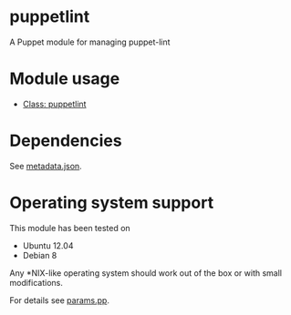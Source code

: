 # puppetlint

A Puppet module for managing puppet-lint

# Module usage

* [Class: puppetlint](manifests/init.pp)

# Dependencies

See [metadata.json](metadata.json).

# Operating system support

This module has been tested on

* Ubuntu 12.04
* Debian 8

Any *NIX-like operating system should work out of the box or with small 
modifications.

For details see [params.pp](manifests/params.pp).
